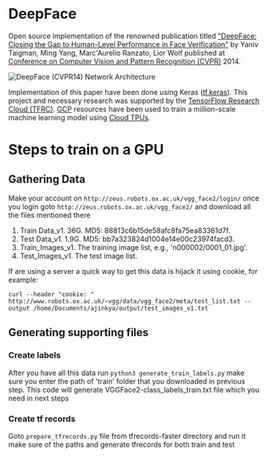 # DeepFace

Open source implementation of the renowned publication titled ["DeepFace: Closing the Gap to Human-Level Performance in Face Verification"](https://research.fb.com/publications/deepface-closing-the-gap-to-human-level-performance-in-face-verification/) by Yaniv Taigman, Ming Yang, Marc'Aurelio Ranzato, Lior Wolf published at [Conference on Computer Vision and Pattern Recognition (CVPR)](http://openaccess.thecvf.com/menu.py) 2014.

![DeepFace (CVPR14) Network Architecture](https://storage.googleapis.com/swgghosh/deep-face-architecture.png)

Implementation of this paper have been done using Keras ([tf.keras](https://www.tensorflow.org/guide/keras)). This project and necessary research was supported by the [TensorFlow Research Cloud (TFRC)](https://www.tensorflow.org/tfrc). [GCP](https://cloud.google.com) resources have been used to train a million-scale machine learning model using [Cloud TPUs](https://cloud.google.com/tpu/).


# Steps to train on a GPU

## Gathering Data
Make your account on ```http://zeus.robots.ox.ac.uk/vgg_face2/login/``` once you login goto ```http://zeus.robots.ox.ac.uk/vgg_face2/``` and download all the files mentioned there 

1. Train Data_v1. 	36G. MD5: 88813c6b15de58afc8fa75ea83361d7f.
2. Test Data_v1. 	1.9G. MD5: bb7a323824d1004e14e00c23974facd3.
3. Train_Images_v1. 	The training image list, e.g., 'n000002/0001_01.jpg'.
4. Test_Images_v1. 	The test image list.


If are using a server a quick way to get this data is hijack it using cookie, for example:
```
curl --header "cookie: " http://www.robots.ox.ac.uk/~vgg/data/vgg_face2/meta/test_list.txt --output /home/Documents/ajinkya/output/test_images_v1.txt
```
## Generating supporting files

### Create labels
After you have all this data run ```python3 generate_train_labels.py``` make sure you enter the path of 'train' folder that you downloaded in previous step. This code will generate VGGFace2-class_labels_train.txt file which you need in next steps

### Create tf records
Goto ```prepare_tfrecords.py``` file from tfrecords-faster directory and run it make sure of the paths and generate tfrecords for both train and test



